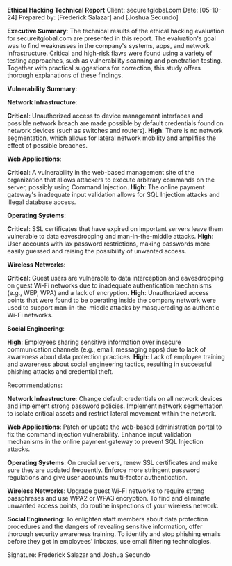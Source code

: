 **Ethical Hacking Technical Report**
Client: secureitglobal.com
Date: [05-10-24]
Prepared by: [Frederick Salazar] and [Joshua Secundo]

 **Executive Summary**:
 The technical results of the ethical hacking evaluation for secureitglobal.com are presented in this report. The evaluation's goal was to find weaknesses in the company's systems, apps, and network infrastructure. Critical and high-risk flaws were found using a variety of testing approaches, such as vulnerability scanning and penetration testing. Together with practical suggestions for correction, this study offers thorough explanations of these findings.

 **Vulnerability Summary**:

 **Network Infrastructure**:
  
  **Critical**: Unauthorized access to device management interfaces and possible network breach are made possible by default credentials found on network devices (such as switches and routers).
  **High**: There is no network segmentation, which allows for lateral network mobility and amplifies the effect of possible breaches.
  
  **Web Applications**:
  
  **Critical**: A vulnerability in the web-based management site of the organization that allows attackers to execute arbitrary commands on the server, possibly using Command Injection.
  **High**: The online payment gateway's inadequate input validation allows for SQL Injection attacks and illegal database access.
  
  **Operating Systems**:
  
  **Critical**: SSL certificates that have expired on important servers leave them vulnerable to data eavesdropping and man-in-the-middle attacks.
  **High**: User accounts with lax password restrictions, making passwords more easily guessed and raising the possibility of unwanted access.
  
  **Wireless Networks**:
  
  **Critical**: Guest users are vulnerable to data interception and eavesdropping on guest Wi-Fi networks due to inadequate authentication mechanisms (e.g., WEP, WPA) and a lack of encryption.
  **High**: Unauthorized access points that were found to be operating inside the company network were used to support man-in-the-middle attacks by masquerading as authentic Wi-Fi networks.
  
  **Social Engineering**:
  
  **High**: Employees sharing sensitive information over insecure communication channels (e.g., email, messaging apps) due to lack of awareness about data protection practices.
  **High**: Lack of employee training and awareness about social engineering tactics, resulting in successful phishing attacks and credential theft.
 
  Recommendations:
  
  **Network Infrastructure**:
  Change default credentials on all network devices and implement strong password policies.
  Implement network segmentation to isolate critical assets and restrict lateral movement within the network.
 
  **Web Applications**:
  Patch or update the web-based administration portal to fix the command injection vulnerability.
  Enhance input validation mechanisms in the online payment gateway to prevent SQL Injection attacks.
 
  **Operating Systems**:
  On crucial servers, renew SSL certificates and make sure they are updated frequently.
  Enforce more stringent password regulations and give user accounts multi-factor authentication.
  
  **Wireless Networks**:
  Upgrade guest Wi-Fi networks to require strong passphrases and use WPA2 or WPA3 encryption.
  To find and eliminate unwanted access points, do routine inspections of your wireless network.
  
  **Social Engineering**:
  To enlighten staff members about data protection procedures and the dangers of revealing sensitive information, offer thorough security awareness training.
  To identify and stop phishing emails before they get in employees' inboxes, use email filtering technologies.
  
  Signature: Frederick Salazar and Joshua Secundo

